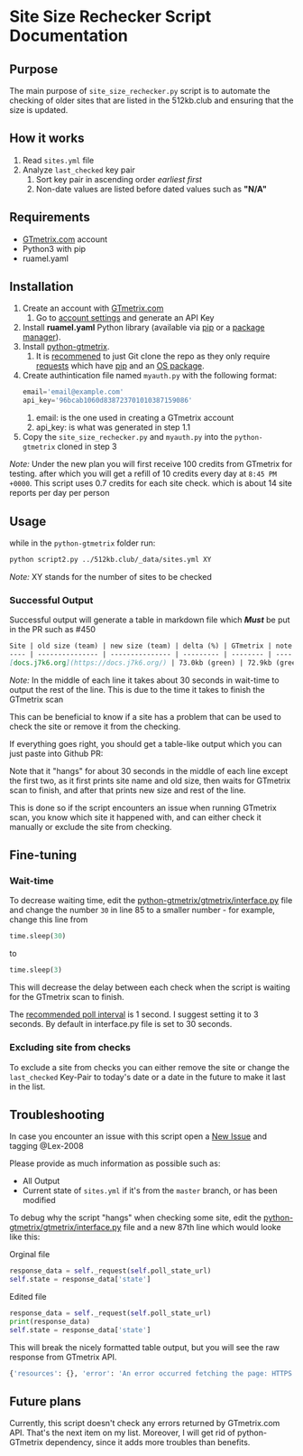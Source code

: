 # Site Size Rechecker Script Documentation

## Purpose
The main purpose of `site_size_rechecker.py` script is to automate the checking of older sites that are listed in the 512kb.club and ensuring that the size is updated.

## How it works
1. Read `sites.yml` file
1. Analyze `last_checked` key pair
    1. Sort key pair in ascending order _earliest first_
    1. Non-date values are listed before dated values such as **"N/A"**

## Requirements

* [GTmetrix.com](https://GTmetrix.com/) account
* Python3 with pip
* ruamel.yaml

## Installation

1. Create an account with [GTmetrix.com](https://gtmetrix.com/)
    1. Go to [account settings](https://gtmetrix.com/dashboard/account) and generate an API Key
1. Install **ruamel.yaml** Python library (available via [pip](https://pypi.org/project/ruamel.yaml/) or a [package manager](https://archlinux.org/packages/community/any/python-ruamel-yaml/)).
1. Install [python-gtmetrix](https://github.com/aisayko/python-gtmetrix).
    1. It is [recommened](https://github.com/aisayko/python-gtmetrix/issues/13#issuecomment-781785672) to just Git clone the repo as they only require [requests](http://python-requests.org/) which have [pip](https://pypi.org/project/requests/) and an [OS package](https://archlinux.org/packages/extra/any/python-requests/).
1. Create authintication file named `myauth.py` with the following format:
    ```py
    email='email@example.com'
    api_key='96bcab1060d838723701010387159086'
    ```
    1. email: is the one used in creating a GTmetrix account
    1. api_key: is what was generated in step 1.1
1. Copy the `site_size_rechecker.py` and `myauth.py` into the `python-gtmetrix` cloned in step 3

_Note:_  Under the new plan you will first receive 100 credits from GTmetrix for testing. after which you will get a refill of 10 credits every day at `8:45 PM +0000`. This script uses 0.7 credits for each site check. which is about 14 site reports per day per person
## Usage

while in the `python-gtmetrix` folder run:

```sh
python script2.py ../512kb.club/_data/sites.yml XY
```
_Note:_ XY stands for the number of sites to be checked

### Successful Output

Successful output will generate a table in markdown file which _**Must**_ be put in the PR such as #450
```md
Site | old size (team) | new size (team) | delta (%) | GTmetrix | note
---- | --------------- | --------------- | --------- | -------- | ----
[docs.j7k6.org](https://docs.j7k6.org/) | 73.0kb (green) | 72.9kb (green) | -0.1kb (-0%) | [report](https://GTmetrix.com/reports/docs.j7k6.org/PkIra4ns/#waterfall) |
```
_Note:_ In the middle of each line it takes about 30 seconds in wait-time to output the rest of the line. This is due to the time it takes to finish the GTmetrix scan

This can be beneficial to know if a site has a problem that can be used to check the site or remove it from the checking.


If everything goes right, you should get a table-like output which you can just paste into Github PR:

Note that it "hangs" for about 30 seconds in the middle of each line except the first two,
as it first prints site name and old size,
then waits for GTmetrix scan to finish,
and after that prints new size and rest of the line.

This is done so if the script encounters an issue when running GTmetrix scan,
you know which site it happened with,
and can either check it manually or exclude the site from checking.

## Fine-tuning

### Wait-time

To decrease waiting time,
edit the [python-gtmetrix/gtmetrix/interface.py](https://github.com/aisayko/python-gtmetrix/blob/master/gtmetrix/interface.py#L85) file and change the number `30` in line 85 to a smaller number - for example, change this line from
```py
time.sleep(30)
```
to
```py
time.sleep(3)
```
This will decrease the delay between each check when the script is waiting for the GTmetrix scan to finish.

The [recommended poll interval](https://GTmetrix.com/api/docs/0.1/#api-test-state) is 1 second.
I suggest setting it to 3 seconds.
By default in interface.py file is set to 30 seconds.

### Excluding site from checks

To exclude a site from checks you can either remove the site or change the `last_checked` Key-Pair to today's date or a date in the future to make it last in the list.

## Troubleshooting

In case you encounter an issue with this script open a [New Issue](https://github.com/kevquirk/512kb.club/issues) and tagging @Lex-2008

Please provide as much information as possible such as:
* All Output
* Current state of `sites.yml` if it's from the `master` branch, or has been modified

To debug why the script "hangs" when checking some site, edit the [ python-gtmetrix/gtmetrix/interface.py](https://github.com/aisayko/python-GTmetrix/blob/master/GTmetrix/interface.py#L86) file
and a new 87th line which would looke like this:

Orginal file
```py
response_data = self._request(self.poll_state_url)
self.state = response_data['state']
```
Edited file
```py
response_data = self._request(self.poll_state_url)
print(response_data)
self.state = response_data['state']
```
This will break the nicely formatted table output, but you will see the raw response from GTmetrix API.
```sh
{'resources': {}, 'error': 'An error occurred fetching the page: HTTPS error: hostname verification failed', 'results': {}, 'state': 'error'}
```

## Future plans

Currently, this script doesn't check any errors returned by GTmetrix.com API. That's the next item on my list. Moreover, I will get rid of python-GTmetrix dependency, since it adds more troubles than benefits.

